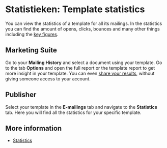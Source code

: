 # Statistieken: Template statistics

You can view the statistics of a template for all its mailings. In the 
statistics you can find the amount of opens, clicks, bounces and many other things 
including the [key figures](./statistics-key-figures).

## Marketing Suite

Go to your **Mailing History** and select a document using your template. 
Go to the tab **Options** and open the full report or the template report 
to get more insight in your template. You can even [share your results](./statistics-share), 
without giving someone access to your account.

## Publisher

Select your template in the **E-mailings** tab and navigate to the **Statistics** tab. 
Here you will find all the statistics for your specific template.

## More information

* [Statistics](./statistics)
